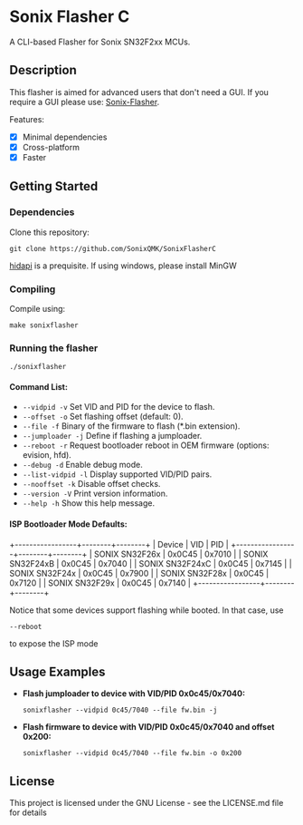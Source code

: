 # Sonix Flasher C

A CLI-based Flasher for Sonix SN32F2xx MCUs.

## Description

This flasher is aimed for advanced users that don't need a GUI. If you require a GUI please use: [Sonix-Flasher](https://github.com/SonixQMK/sonix-flasher).

Features:

- [x] Minimal dependencies
- [x] Cross-platform
- [x] Faster

## Getting Started

### Dependencies

Clone this repository:
```
git clone https://github.com/SonixQMK/SonixFlasherC
```

[hidapi](https://github.com/libusb/hidapi) is a prequisite.
If using windows, please install MinGW

### Compiling

Compile using:

```
make sonixflasher
```


### Running the flasher

```
./sonixflasher
```

#### Command List:

- `--vidpid -v`      Set VID and PID for the device to flash.
- `--offset -o`      Set flashing offset (default: 0).
- `--file -f`        Binary of the firmware to flash (*.bin extension).
- `--jumploader -j`  Define if flashing a jumploader.
- `--reboot -r`      Request bootloader reboot in OEM firmware (options: evision, hfd).
- `--debug -d`       Enable debug mode.
- `--list-vidpid -l` Display supported VID/PID pairs.
- `--nooffset -k`    Disable offset checks.
- `--version -V`     Print version information.
- `--help -h`        Show this help message.

#### ISP Bootloader Mode Defaults:

+-----------------+--------+--------+
|     Device      |  VID   |  PID   |
+-----------------+--------+--------+
| SONIX SN32F26x  | 0x0C45 | 0x7010 |
| SONIX SN32F24xB | 0x0C45 | 0x7040 |
| SONIX SN32F24xC | 0x0C45 | 0x7145 |
| SONIX SN32F24x  | 0x0C45 | 0x7900 |
| SONIX SN32F28x  | 0x0C45 | 0x7120 |
| SONIX SN32F29x  | 0x0C45 | 0x7140 |
+-----------------+--------+--------+

Notice that some devices support flashing while booted. In that case, use
```
--reboot
```
to expose the ISP mode

## Usage Examples

- **Flash jumploader to device with VID/PID 0x0c45/0x7040:**

  ```
  sonixflasher --vidpid 0c45/7040 --file fw.bin -j
  ```
- **Flash firmware to device with VID/PID 0x0c45/0x7040 and offset 0x200:**

  ```
  sonixflasher --vidpid 0c45/7040 --file fw.bin -o 0x200
  ```

## License

This project is licensed under the GNU License - see the LICENSE.md file for details
